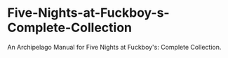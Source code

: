 # Five-Nights-at-Fuckboy-s-Complete-Collection
An Archipelago Manual for Five Nights at Fuckboy's: Complete Collection.
